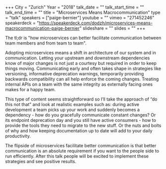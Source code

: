 +++
City = "Zurich"
Year = "2018"
talk_date = ""
talk_start_time = ""
talk_end_time = ""
title = "Microservices Means Macrocommunication"
type = "talk"
speakers = ["paige-bernier"]
youtube = ""
vimeo = "271452246"
speakerdeck = "https://speakerdeck.com/dodzh/microservices-means-macrocommunication-paige-bernier"
slideshare = ""
slides = ""
+++

The tl;dr is "how microservices can better facilitate communication between team members
and from team to team".

Adopting microservices means a shift in architecture of our system and in communication.
Letting your upstream and downstream dependencies know of major changes is not just a
courtesy but required in order to keep things moving. Communicating early and often takes
shape in strategies like versioning, informative deprecation warnings, temporarily
providing backwards compatibility can all help enforce the coming changes. Treating
internal APIs on a team with the same integrity as externally facing ones makes for a
happy team.

This type of content seems straightforward so I’ll take the approach of “do this not that”
and look at realistic examples such as: during active development a team picks up your
work and suddenly becomes a dependency - how do you gracefully communicate constant
changes? Or its endpoint deprecation day and you still have active consumers - how to
provide the tools they need to migrate to the new stuff. Or the nuts and bolts of why and
how keeping documentation up to date will add to your daily productivity.

The flipside of microservices facilitate better communication is that better communication
is an absolute requirement if you want to the people side to run efficiently. After this
talk people will be excited to implement these strategies and see positive results.
